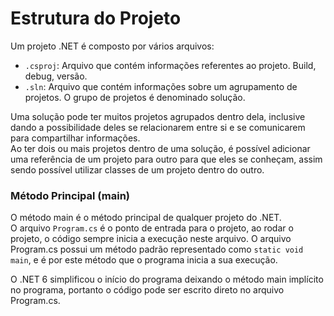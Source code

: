 # Estrutura do Projeto

Um projeto .NET é composto por vários arquivos:

- `.csproj`: Arquivo que contém informações referentes ao projeto. Build, debug, versão.
- `.sln`: Arquivo que contém informações sobre um agrupamento de projetos. O grupo de projetos é denominado solução.

Uma solução pode ter muitos projetos agrupados dentro dela, inclusive dando a possibilidade deles se relacionarem entre si e se comunicarem para compartilhar informações.  
Ao ter dois ou mais projetos dentro de uma solução, é possível adicionar uma referência de um projeto para outro para que eles se conheçam, assim sendo possível utilizar classes de um projeto dentro do outro.

### Método Principal (main)

O método main é o método principal de qualquer projeto do .NET.  
O arquivo `Program.cs` é o ponto de entrada para o projeto, ao rodar o projeto, o código sempre inicia a execução neste arquivo. O arquivo Program.cs possui um método padrão representado como `static void main`, e é por este método que o programa inicia a sua execução.

O .NET 6 simplificou o início do programa deixando o método main implícito no programa, portanto o código pode ser escrito direto no arquivo Program.cs.